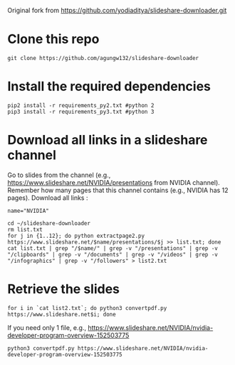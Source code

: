 Original fork from https://github.com/yodiaditya/slideshare-downloader.git

# Clone this repo
```
git clone https://github.com/agungw132/slideshare-downloader
```
# Install the required dependencies
```
pip2 install -r requirements_py2.txt #python 2
pip3 install -r requirements_py3.txt #python 3
```
# Download all links in a slideshare channel
Go to slides from the channel (e.g., https://www.slideshare.net/NVIDIA/presentations from NVIDIA channel).
Remember how many pages that this channel contains (e.g., NVIDIA has 12 pages).
Download all links :
```
name="NVIDIA"

cd ~/slideshare-downloader
rm list.txt
for j in {1..12}; do python extractpage2.py https://www.slideshare.net/$name/presentations/$j >> list.txt; done
cat list.txt | grep "/$name/" | grep -v "/presentations" | grep -v "/clipboards" | grep -v "/documents" | grep -v "/videos" | grep -v "/infographics" | grep -v "/followers" > list2.txt
```
# Retrieve the slides
```
for i in `cat list2.txt`; do python3 convertpdf.py https://www.slideshare.net$i; done
```
If you need only 1 file, e.g., https://www.slideshare.net/NVIDIA/nvidia-developer-program-overview-152503775
```
python3 convertpdf.py https://www.slideshare.net/NVIDIA/nvidia-developer-program-overview-152503775
```
